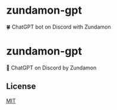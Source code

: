 <!----- BEGIN GHOST DOCS HEADER ----->

# zundamon-gpt

<!----- BEGIN GHOST DOCS BADGES ----->

<!----- END GHOST DOCS BADGES ----->

🍀 ChatGPT bot on Discord with Zundamon

<!----- END GHOST DOCS HEADER ----->

# zundamon-gpt

🤖 ChatGPT on Discord by Zundamon

<!----- BEGIN GHOST DOCS FOOTER ----->

## License

[MIT](LICENSE)

<!----- END GHOST DOCS FOOTER ----->
